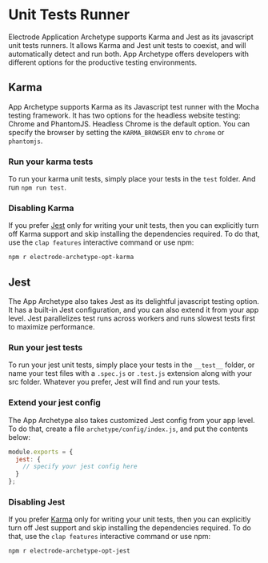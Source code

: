 # Unit Tests Runner

Electrode Application Archetype supports Karma and Jest as its javascript unit tests runners. It allows Karma and Jest unit tests to coexist, and will automatically detect and run both. App Archetype offers developers with different options for the productive testing environments.

## Karma

App Archetype supports Karma as its Javascript test runner with the Mocha testing framework. It has two options for the headless website testing: Chrome and PhantomJS. Headless Chrome is the default option. You can specify the browser by setting the `KARMA_BROWSER` env to `chrome` or `phantomjs`.

### Run your karma tests

To run your karma unit tests, simply place your tests in the `test` folder. And run `npm run test`.

### Disabling Karma

If you prefer [Jest](#jest) only for writing your unit tests, then you can explicitly turn off Karma support and skip installing the dependencies required. To do that, use the `clap features` interactive command or use npm:

```sh
npm r electrode-archetype-opt-karma
```

## Jest

The App Archetype also takes Jest as its delightful javascript testing option. It has a built-in Jest configuration, and you can also extend it from your app level. Jest parallelizes test runs across workers and runs slowest tests first to maximize performance.

### Run your jest tests

To run your jest unit tests, simply place your tests in the `__test__` folder, or name your test files with a `.spec.js` or `.test.js` extension along with your src folder. Whatever you prefer, Jest will find and run your tests.

### Extend your jest config

The App Archetype also takes customized Jest config from your app level. To do that, create a file `archetype/config/index.js`, and put the contents below:

```js
module.exports = {
  jest: {
    // specify your jest config here
  }
};
```

### Disabling Jest

If you prefer [Karma](#Karma) only for writing your unit tests, then you can explicitly turn off Jest support and skip installing the dependencies required. To do that, use the `clap features` interactive command or use npm:

```sh
npm r electrode-archetype-opt-jest
```
